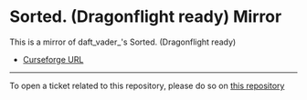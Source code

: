 # Sorted. (Dragonflight ready) Mirror

This is a mirror of daft_vader_'s Sorted. (Dragonflight ready)

- [Curseforge URL](https://www.curseforge.com/wow/addons/sorted)

----

To open a ticket related to this repository, please do so on [this repository](https://github.com/curseforge-mirror/.github)